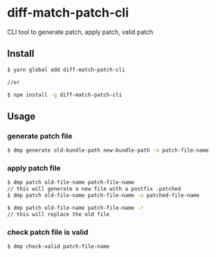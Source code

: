 # diff-match-patch-cli

CLI tool to generate patch, apply patch, valid patch

## Install

```bash
$ yarn global add diff-match-patch-cli

//or

$ npm install -g diff-match-patch-cli
```

## Usage

### generate patch file

```bash
$ dmp generate old-bundle-path new-bundle-path -o patch-file-name
```

### apply patch file

```bash
$ dmp patch old-file-name patch-file-name
// this will generate a new file with a postfix .patched
$ dmp patch old-file-name patch-file-name -o patched-file-name

$ dmp patch old-file-name patch-file-name -r
// this will replace the old file
```

### check patch file is valid

```bash
$ dmp check-valid patch-file-name
```
